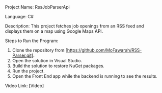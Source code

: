 
Project Name: RssJobParserApi

Language: C#

Description:
This project fetches job openings from an RSS feed and displays them on a map using Google Maps API.

Steps to Run the Program:
1. Clone the repository from [https://github.com/MoFawarah/RSS-Parser.git].
2. Open the solution in Visual Studio.
3. Build the solution to restore NuGet packages.
4. Run the project.
5. Open the Front End app while the backend is running to see the results.

Video Link:
[Video]

